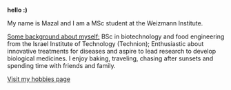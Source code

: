 **hello :)**

My name is Mazal and I am a MSc student at the Weizmann Institute.

<ins>Some background about myself:</ins>
BSc in biotechnology and food engineering from the Israel Institute of Technology (Technion); Enthusiastic about innovative treatments for diseases and aspire to lead   research to develop biological medicines. I enjoy baking, traveling, chasing after sunsets and spending time with friends and family.

[Visit my hobbies page](/hobbies)

